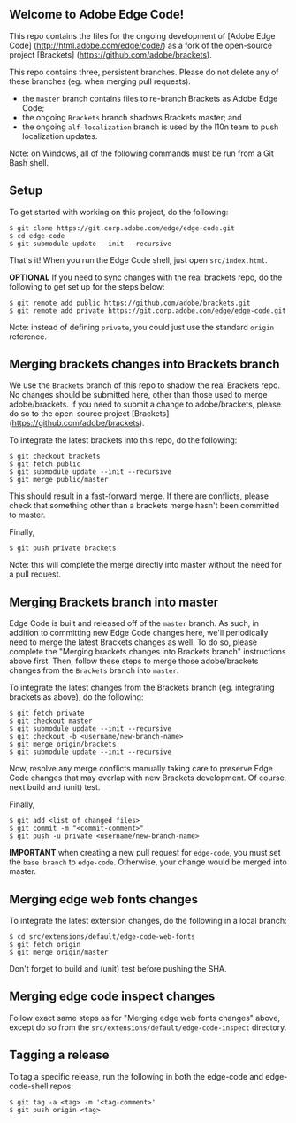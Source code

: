 Welcome to Adobe Edge Code!
---------------------------

This repo contains the files for the ongoing development of [Adobe Edge Code] (http://html.adobe.com/edge/code/) as a fork of the open-source project [Brackets] (https://github.com/adobe/brackets).

This repo contains three, persistent branches.  Please do not delete any of these branches (eg. when merging pull requests).
- the `master` branch contains files to re-branch Brackets as Adobe Edge Code;
- the ongoing `Brackets` branch shadows Brackets master; and
- the ongoing `alf-localization` branch is used by the l10n team to push localization updates.

Note: on Windows, all of the following commands must be run from a Git Bash shell.

## Setup

To get started with working on this project, do the following:

    $ git clone https://git.corp.adobe.com/edge/edge-code.git
    $ cd edge-code
    $ git submodule update --init --recursive

That's it!  When you run the Edge Code shell, just open `src/index.html`.

**OPTIONAL** If you need to sync changes with the real brackets repo, do the following to get set up for the steps below:

    $ git remote add public https://github.com/adobe/brackets.git
    $ git remote add private https://git.corp.adobe.com/edge/edge-code.git

Note: instead of defining `private`, you could just use the standard `origin` reference.

## Merging brackets changes into Brackets branch

We use the `Brackets` branch of this repo to shadow the real Brackets repo.  No changes should be submitted here, other than those used to merge adobe/brackets.  If you need to submit a change to adobe/brackets, please do so to the open-source project [Brackets] (https://github.com/adobe/brackets).

To integrate the latest brackets into this repo, do the following:

    $ git checkout brackets
    $ git fetch public
    $ git submodule update --init --recursive
    $ git merge public/master
    
This should result in a fast-forward merge.  If there are conflicts, please check that something other than a brackets merge hasn't been committed to master.

Finally, 

    $ git push private brackets

Note: this will complete the merge directly into master without the need for a pull request.

## Merging Brackets branch into master

Edge Code is built and released off of the `master` branch.  As such, in addition to committing new Edge Code changes here, we'll periodically need to merge the latest Brackets changes as well.  To do so, please complete the "Merging brackets changes into Brackets branch" instructions above first.  Then, follow these steps to merge those adobe/brackets changes from the `Brackets` branch into `master`.

To integrate the latest changes from the Brackets branch (eg. integrating brackets as above), do the following:

    $ git fetch private
    $ git checkout master
    $ git submodule update --init --recursive
    $ git checkout -b <username/new-branch-name>
    $ git merge origin/brackets
    $ git submodule update --init --recursive
    
Now, resolve any merge conflicts manually taking care to preserve Edge Code changes that may overlap with new Brackets development.  Of course, next build and (unit) test.

Finally,

    $ git add <list of changed files>
    $ git commit -m "<commit-comment>"
    $ git push -u private <username/new-branch-name>

**IMPORTANT** when creating a new pull request for `edge-code`, you must set the `base branch` to `edge-code`.  Otherwise, your change would be merged into master.

## Merging edge web fonts changes

To integrate the latest extension changes, do the following in a local branch:

    $ cd src/extensions/default/edge-code-web-fonts
    $ git fetch origin
    $ git merge origin/master

Don't forget to build and (unit) test before pushing the SHA.

## Merging edge code inspect changes

Follow exact same steps as for "Merging edge web fonts changes" above, except do so from the `src/extensions/default/edge-code-inspect` directory.

## Tagging a release
To tag a specific release, run the following in both the edge-code and edge-code-shell repos:

    $ git tag -a <tag> -m '<tag-comment>'
    $ git push origin <tag>
